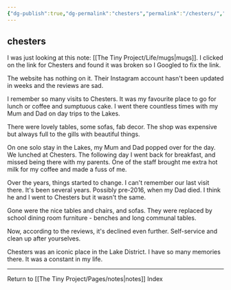 ```yaml
---
{"dg-publish":true,"dg-permalink":"chesters","permalink":"/chesters/","created":"","updated":""}
---
```



## chesters

I was just looking at this note: [[The Tiny Project/Life/mugs\|mugs]]. I clicked on the link for Chesters and found it was broken so I Googled to fix the link.

The website has nothing on it. Their Instagram account hasn't been updated in weeks and the reviews are sad.

I remember so many visits to Chesters. It was my favourite place to go for lunch or coffee and sumptuous cake. I went there countless times with my Mum and Dad on day trips to the Lakes. 

There were lovely tables, some sofas, fab decor. The shop was expensive but always full to the gills with beautiful things.

On one solo stay in the Lakes, my Mum and Dad popped over for the day. We lunched at Chesters. The following day I went back for breakfast, and missed being there with my parents. One of the staff brought me extra hot milk for my coffee and made a fuss of me.

Over the years, things started to change. I can't remember our last visit there. It's been several years. Possibly pre-2016, when my Dad died. I think he and I went to Chesters but it wasn't the same.

Gone were the nice tables and chairs, and sofas. They were replaced by school dining room furniture - benches and long communal tables. 

Now, according to the reviews, it's declined even further. Self-service and clean up after yourselves.

Chesters was an iconic place in the Lake District. I have so many memories there. It was a constant in my life. 

---

Return to [[The Tiny Project/Pages/notes\|notes]] Index